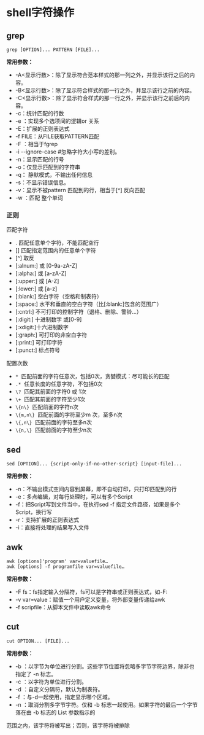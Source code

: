 # shell字符操作

## grep

`grep [OPTION]... PATTERN [FILE]...`

**常用参数：**

- -A<显示行数>：除了显示符合范本样式的那一列之外，并显示该行之后的内容。
- -B<显示行数>：除了显示符合样式的那一行之外，并显示该行之前的内容。
- -C<显示行数>：除了显示符合样式的那一行之外，并显示该行之前后的内容。
- -c：统计匹配的行数
- -e ：实现多个选项间的逻辑or 关系
- -E：扩展的正则表达式
- -f FILE：从FILE获取PATTERN匹配
- -F ：相当于fgrep
- -i --ignore-case #忽略字符大小写的差别。
- -n：显示匹配的行号
- -o：仅显示匹配到的字符串
- -q： 静默模式，不输出任何信息
- -s：不显示错误信息。
- -v：显示不被pattern 匹配到的行，相当于[^] 反向匹配
- -w ：匹配 整个单词

### 正则

匹配字符

- . 匹配任意单个字符，不能匹配空行
- [] 匹配指定范围内的任意单个字符
- [^] 取反
- [:alnum:] 或 [0-9a-zA-Z]
- [:alpha:] 或 [a-zA-Z]
- [:upper:] 或 [A-Z]
- [:lower:] 或 [a-z]
- [:blank:] 空白字符（空格和制表符）
- [:space:] 水平和垂直的空白字符（比[:blank:]包含的范围广）
- [:cntrl:] 不可打印的控制字符（退格、删除、警铃...）
- [:digit:] 十进制数字 或[0-9]
- [:xdigit:]十六进制数字
- [:graph:] 可打印的非空白字符
- [:print:] 可打印字符
- [:punct:] 标点符号

配置次数

- `*`  匹配前面的字符任意次，包括0次，贪婪模式：尽可能长的匹配
- `.*`  任意长度的任意字符，不包括0次
- `\?`  匹配其前面的字符0 或 1次
- `\+`  匹配其前面的字符至少1次
- `\{n\}`  匹配前面的字符n次
- `\{m,n\}`  匹配前面的字符至少m 次，至多n次
- `\{,n\}`  匹配前面的字符至多n次
- `\{n,\}`  匹配前面的字符至少n次

## sed

`sed [OPTION]... {script-only-if-no-other-script} [input-file]...`

**常用参数：**

- -n：不输出模式空间内容到屏幕，即不自动打印，只打印匹配到的行
- -e：多点编辑，对每行处理时，可以有多个Script
- -f：把Script写到文件当中，在执行sed -f 指定文件路径，如果是多个Script，换行写
- -r：支持扩展的正则表达式
- -i：直接将处理的结果写入文件

## awk

```
awk [options]'program' var=valuefile…
awk [options] -f programfile var=valuefile…
```

**常用参数：**

- -F fs：fs指定输入分隔符，fs可以是字符串或正则表达式，如-F:
- -v var=value：赋值一个用户定义变量，将外部变量传递给awk
- -f scripfile：从脚本文件中读取awk命令

## cut

`cut OPTION... [FILE]...`

**常用参数：**

- -b ：以字节为单位进行分割。这些字节位置将忽略多字节字符边界，除非也指定了 -n 标志。
- -c ：以字符为单位进行分割。
- -d ：自定义分隔符，默认为制表符。
- -f ：与-d一起使用，指定显示哪个区域。
- -n ：取消分割多字节字符。仅和 -b 标志一起使用。如果字符的最后一个字节落在由 -b 标志的 List 参数指示的

范围之内，该字符将被写出；否则，该字符将被排除
